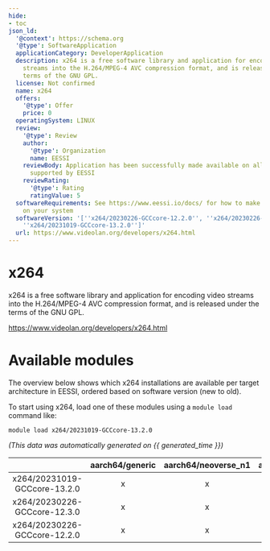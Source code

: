 ```yaml
---
hide:
- toc
json_ld:
  '@context': https://schema.org
  '@type': SoftwareApplication
  applicationCategory: DeveloperApplication
  description: x264 is a free software library and application for encoding video
    streams into the H.264/MPEG-4 AVC compression format, and is released under the
    terms of the GNU GPL.
  license: Not confirmed
  name: x264
  offers:
    '@type': Offer
    price: 0
  operatingSystem: LINUX
  review:
    '@type': Review
    author:
      '@type': Organization
      name: EESSI
    reviewBody: Application has been successfully made available on all architectures
      supported by EESSI
    reviewRating:
      '@type': Rating
      ratingValue: 5
  softwareRequirements: See https://www.eessi.io/docs/ for how to make EESSI available
    on your system
  softwareVersion: '[''x264/20230226-GCCcore-12.2.0'', ''x264/20230226-GCCcore-12.3.0'',
    ''x264/20231019-GCCcore-13.2.0'']'
  url: https://www.videolan.org/developers/x264.html
---
```


x264
====


x264 is a free software library and application for encoding video streams into the H.264/MPEG-4 AVC compression format, and is released under the terms of the GNU GPL.

https://www.videolan.org/developers/x264.html
# Available modules


The overview below shows which x264 installations are available per target architecture in EESSI, ordered based on software version (new to old).

To start using x264, load one of these modules using a `module load` command like:

```shell
module load x264/20231019-GCCcore-13.2.0
```

*(This data was automatically generated on {{ generated_time }})*  

| |aarch64/generic|aarch64/neoverse_n1|aarch64/neoverse_v1|x86_64/generic|x86_64/amd/zen2|x86_64/amd/zen3|x86_64/amd/zen4|x86_64/intel/haswell|x86_64/intel/sapphirerapids|x86_64/intel/skylake_avx512|
| :---: | :---: | :---: | :---: | :---: | :---: | :---: | :---: | :---: | :---: | :---: |
|x264/20231019-GCCcore-13.2.0|x|x|x|x|x|x|x|x|-|x|
|x264/20230226-GCCcore-12.3.0|x|x|x|x|x|x|x|x|-|x|
|x264/20230226-GCCcore-12.2.0|x|x|x|x|x|x|x|x|-|x|
